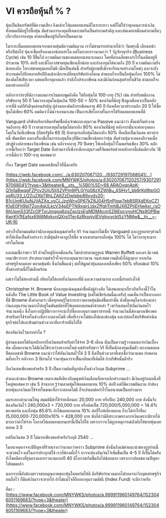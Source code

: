 # VI ควรถือหุ้นกี่ % ?

หุ้นเป็นสินทรัพย์ที่มีความเสี่ยง ถึงแม้จะให้ผลตอบแทนดีในระยะยาว แต่ก็ไม่ใช่ว่าทุกคนควรนำเงินทั้งหมดที่มีอยู่ไปซื้อหุ้น สัดส่วนการลงทุนที่เหมาะสมจึงเป็นคำถามสำคัญ และเช่นเคยเหมือนคำถามอื่นๆเกี่ยวกับการลงทุน คำตอบขึ้นอยู่กับใครเป็นคนถาม

ในระยะสั้นผลตอบแทนจากตลาดหุ้นมีความผันผวน เราไม่สามารถทำนายได้ว่า วันพรุ่งนี้ เดือนหน้า หรือปีต่อไป หุ้นจะขึ้นหรือลงมากน้อยเท่าใด แต่ในระยะยาวนานกว่า 1 วัฏจักรธุรกิจ \(Business Cycle\) เช่น 10 ปีขึ้นไป ความผันผวนของผลตอบแทนจะลดลง โดยที่ค่าเฉลี่ยของกำไรในอดีตอยู่ที่ประมาณ 10% ต่อปี และมีโอกาสขาดทุนเพียงเล็กน้อย และถ้าลงทุนได้นานถึง 20 ปี ความผันผวนยิ่งน้อยลงอีก โอกาสขาดทุนแทบไม่มี เมื่อเป็นเช่นนี้ สำหรับผู้ถามที่เพิ่งจะเรียนจบทำงานใหม่ๆ และจะยังทำงานต่อไปอีกหลายสิบปีถึงแม้จะมีการเปลี่ยนบริษัทบ้างก็ตาม คำตอบก็จะเป็นถือหุ้นเกือบ 100% ไม่ต้องคิดให้เสียเวลา แต่คนที่อายุมากแล้ว กำลังใกล้จะเกษียณ และมีเงินก้อนสุดท้ายในชีวิต คำตอบก็จะแตกต่างออกไป

หลักการง่ายๆที่นักวางแผนการเงินชอบพูดถึงคือ ให้ถือหุ้นได้ 100-อายุ \(%\) เช่น สำหรับพนักงานบริษัทอายุ 50 ปี ไม่ควรลงทุนในหุ้นเกิน 100-50 = 50% ของเงินที่มีอยู่ ฟังดูเหมือนจะเป็นหลักการที่ดี แต่ก็ยังมีจุดอ่อนสำคัญ ผู้อ่านลองคิดถึงกรณีคนอายุ 40 ปี ยังเหลือเวลาทำงานอีก 20 ปี ให้ซื้อหุ้นได้เพียง 60% ผมคิดว่าไม่น่าจะเหมาะสม เป็นการเสียโอกาสในการได้รับผลตอบแทนที่ดี

Vanguard บริษัทบริหารสินทรัพย์ชื่อดังเจ้าพ่อกองทุนรวม Passive แนะนำว่า ตั้งแต่เริ่มทำงานจนถึงอายุ 40 ปี เราสามารถลงทุนในหุ้นได้มากถึง 90% ของเงินที่มีอยู่ หลังจากนั้นจะค่อยๆลดลง โดยในวันที่เกษียณ \(ที่สหรัฐคือ 65 ปี\) ยังสามารถถือหุ้นได้มากถึง 50% ที่เหลือเป็นเงินสด ตราสารหนี้ พันธบัตร และเครื่องมือในการลงทุนอื่นๆที่มีความเสี่ยงน้อยกว่าหุ้น สัดส่วนหุ้นจะลดลงอีกจนเมื่อเข้าสู่ช่วงปลายของวัยเกษียณ เช่น หลังจากอายุ 70 ปีเศษๆ ให้เหลือหุ้นไว้ในพอร์ตเพียง 30% หลักการนี้เรียกว่า Target Date ซึ่งบ้านเราก็เพิ่งจะมีกองทุนรวมที่จัดพอร์ตด้วยหลักการนี้เช่นเดียวกัน วิธีการนี้ดีกว่า 100-อายุ พอสมควร

เรื่อง Target Date ผมเคยเขียนไว้ที่นี่นะครับ

[https://web.facebook.com/…/a.630207067120…/930729197068041/…](https://web.facebook.com/MNYWKS/photos/a.630207067120257/930729197068041/?type=3&theater&__xts__%5B0%5D=68.ARAOvqnApK-Q1n1aBwqgFZPcv2UjU5IjS2VPm9lPL0jYp08zXZWjBu_4SlHv1_bb9rKd9tpGOxgRU33_U2Zu2XbTRhLZA6ZzDwlpbp89xvdv20-B1cUmKUIuNJVAZXq_vsCLJzgWcy0P67kZ8J04H5nPlqw7ebBSRXdEKoCZ1KIoE0Flt9bI7Zon4qULkcV34pEPTN9xqirLIdxZffghTmhBJXRZPtiEHieAxr_rsO6hUpm533fZcOPTxrJmgqq6zgZgclzsEgMDMAcmS29iEpcynoHCNs9OPBwKwrKhTtEafsx69il6MokvnQXrp1Ter4zRksniyIEVgInvvckt5zYNMw&__tn__=-UK-R)

อย่างไรก็ตามผมคิดว่านักลงทุนเน้นคุณค่าหรือ VI จำนวนมากไม่เชื่อ Vanguard และกูรูหลายๆท่านก็ทำให้เห็นเป็นตัวอย่างว่า ถ้ามีหุ้นดีราคาถูกให้ซื้อ พวกเขาสามารถถือหุ้น 100% ได้ ไม่ว่าอายุจะมากเท่าใดก็ตาม

และผมเชื่อว่าชาว VI ส่วนใหญ่อีกเหมือนกัน ไม่กล้าทำตามกูรูแน่​ Warren Buffett และดร.นิเวศน์ เหมวชิรวรากร ประสบความสำเร็จใจการลงทุนมายาวนาน จนสะสมความมั่งคั่งได้สูงมาก หากเกิดเศรษฐกิจถดถอย ตลาดหุ้นพัง ซึ่งเกิดขึ้นแน่ๆ ต่อให้มูลค่าหุ้นลดลงเหลือเพียง 50% หรือแม้แต่ 10% ทั้งสองท่านนี้ก็ไม่เดือดร้อน

แต่เราไม่ใช่สองท่านนี้ เทียบไม่ได้เลยทั้งเงินทองที่มี และความสามารถ แบบนี้ทำอย่างไรดี

Christopher H. Browne นักลงทุนเน้นคุณค่าชื่อดังผู้ล่วงลับ ได้เสนอแนะเกี่ยวกับเรื่องนี้ไว้ในหนังสือ The Little Book of Value Investing \(แต่ไม่เชียร์เล่มนี้นะครับ\) ผมเห็นว่าเป็นทางออกที่ดี Browne ตั้งคำถามว่า เมื่อทุกคนรู้ในระยะยาวตลาดหุ้นมีแต่ขึ้นเท่านั้น ดังนั้นเหตุใดจะต้องแบ่งเงินลงทุนจำนวนมากไปอยู่ในพันธบัตรที่ให้ผลตอบแทนต่ำด้วยเล่า ? เขาจึงเสนอให้กันเงินสดไว้จำนวนหนึ่ง ซึ่งในทางปฏิบัติเราอาจจะนำไปซื้อกองทุนรวมตราสารหนี้ จำนวนเงินนี้ต้องมากเพียงพอสำหรับค่าใช้จ่ายในช่วงที่ภาวะตลาดไม่ดี เพื่อที่เราจะไม่ต้องไปแตะต้องหุ้น และปล่อยให้บริษัทดำเนินธุรกิจต่อไปและข้ามผ่านช่วงเวลาที่เลวร้ายนั้นไปได้

ต้องกันเงินไว้มากเท่าใด ?

ผู้อ่านคงเคยได้ยินหลักการถือเงินสดสำหรับค่าใช้จ่าย 3-6 เดือน นั่นเป็นความรู้วางแผนการเงินเบื้องต้น เผื่อตกงานจะได้มีเงินใช้ระหว่างหางานใหม่ แต่สำหรับชาว VI ที่เป็นนักลงทุนเต็มตัว ตกงานตลอดปีตลอดชาติ Browne แนะนำว่าให้กันเงินสดไว้ใช้ 3 ปี ซึ่งเป็นช่วงเวลาที่เขาเชื่อว่านานพอ ถ้าพลาดพลั้งอะไร หลังจาก 3 ปีผ่านไป ราคาหุ้นควรจะฟื้นกลับมาที่เดิมได้ ถ้าบริษัทนั้นดีจริง

ถือเงินสดเพียงพอสำหรับ 3 ปี เป็นความคิดที่ถูกต้องในช่วงวิกฤต Subprime ...

คำแนะนำของ Browne เหมาะสมทีเดียวกับมนุษย์เงินเดือนที่อยากเลิกทำงานแล้ว มีเงินอยู่ก้อนหนึ่งที่ใหญ่พอสมควร เช่น 5 ล้านบาท รู้ว่าตลาดหุ้นให้ผลตอบแทน 10% ต่อปี แต่ก็มีความผันผวน ถ้าต้องขายหุ้นเอาเงินมาใช้จ่ายในขณะที่ภาวะตลาดไม่ดี ก็จะส่งผลต่อกำไรในอนาคตเป็นอย่างมาก

ผมจะลองคำนวณให้ดู สมมติมีค่าใช้จ่ายเดือนละ 20,000 บาท หรือปีละ 240,000 บาท ดังนั้นจึงต้องกันเงินไว้ 240,000x3 = 720,000 บาท หรือคิดเป็น 720,000/5,000,000 = 14.4% ของพอร์ต และถือหุ้น 85.6% ถ้าได้ผลตอบแทน 10% ต่อปีใกล้เคียงตลาด ก็จะได้กำไรปีละ \(5,000,000-720,000\)x10% = 428,000 บาท นับได้ว่ามีอิสระภาพทางการเงินเพราะมีรายได้มากกว่าค่าใช่จ่าย โอกาสได้ผลตอบแทนเท่านี้เป็นไปได้ เพราะเราจะไม่ถูกเหตุการณ์บังคับให้ขายหุ้นเลยตลอด 3 ปี

แต่ถือเงินสด 3 ปี ไม่มากเพียงพอสำหรับวิกฤติ 2540 ...

ในอนาคตอาจจะมีปัญหาที่ร้ายแรงกว่านานกว่าคราว Subprime ดังนั้นถึงแม้คำแนะนำของกูรูท่านนี้จะน่าสนใจ แต่ในการประยุกต์ใช้ เราก็ต้องเผื่อไว้ อาจจะต้องกันเงินไว้เพิ่มขึ้นเป็น 4-5 ปี ก็เป็นได้ครับ ยังโชคดีตรงที่รุนแรงและยาวนานแบบปี 40 มีโอกาสเกิดขึ้นอีกได้น้อยมาก เพราะเราปลดชนวนปัญหาไปหมดแล้ว

นอกจากนี้ยังต้องตรวจสอบคุณภาพของหุ้นในพอร์ตให้ดี มีบริษัทจำนวนมากไม่รอดจากวิกฤตเศรษฐกิจ ทนถือไว้ ก็มีแต่เงินเราจะหายไป ถ้าไม่แน่ใจก็ถือกองทุนรวมดัชนี \(Index Fund\) จะดีกว่าครับ

ที่มา : [https://www.facebook.com/MNYWKS/photos/a.999911960149764/1523046051169683/?type=3&theater](https://www.facebook.com/MNYWKS/photos/a.999911960149764/1523046051169683/?type=3&theater) 

